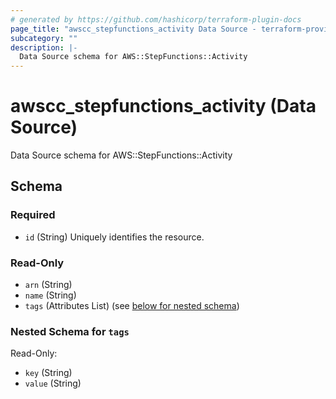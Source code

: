 ```yaml
---
# generated by https://github.com/hashicorp/terraform-plugin-docs
page_title: "awscc_stepfunctions_activity Data Source - terraform-provider-awscc"
subcategory: ""
description: |-
  Data Source schema for AWS::StepFunctions::Activity
---
```


# awscc_stepfunctions_activity (Data Source)

Data Source schema for AWS::StepFunctions::Activity



<!-- schema generated by tfplugindocs -->
## Schema

### Required

- `id` (String) Uniquely identifies the resource.

### Read-Only

- `arn` (String)
- `name` (String)
- `tags` (Attributes List) (see [below for nested schema](#nestedatt--tags))

<a id="nestedatt--tags"></a>
### Nested Schema for `tags`

Read-Only:

- `key` (String)
- `value` (String)


